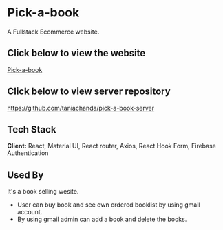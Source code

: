 # Pick-a-book

A Fullstack Ecommerce website.

## Click below to view the website

[Pick-a-book](https://book-store-6e1d5.web.app/)

## Click below to view server repository

https://github.com/taniachanda/pick-a-book-server

## Tech Stack

**Client:**
React, Material UI, React router,
Axios,
React Hook Form, Firebase Authentication

## Used By

It's a book selling wesite.

- User can buy book and see own ordered booklist by using gmail account.
- By using gmail admin can add a book and delete the books.
